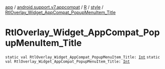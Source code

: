 [app](../../../index.md) / [android.support.v7.appcompat](../../index.md) / [R](../index.md) / [style](index.md) / [RtlOverlay_Widget_AppCompat_PopupMenuItem_Title](./-rtl-overlay_-widget_-app-compat_-popup-menu-item_-title.md)

# RtlOverlay_Widget_AppCompat_PopupMenuItem_Title

`static val RtlOverlay_Widget_AppCompat_PopupMenuItem_Title: `[`Int`](https://kotlinlang.org/api/latest/jvm/stdlib/kotlin/-int/index.html)
`static val RtlOverlay_Widget_AppCompat_PopupMenuItem_Title: `[`Int`](https://kotlinlang.org/api/latest/jvm/stdlib/kotlin/-int/index.html)